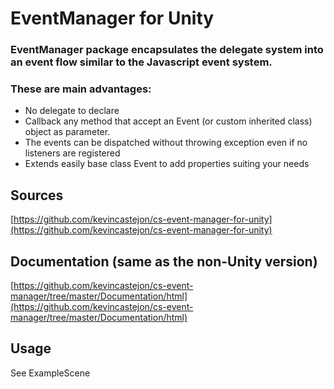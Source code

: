 # EventManager for Unity

### EventManager package encapsulates the delegate system into an event flow similar to the Javascript event system.
### These are main advantages:

- No delegate to declare
- Callback any method that accept an Event (or custom inherited class) object as parameter.
- The events can be dispatched without throwing exception even if no listeners are registered
- Extends easily base class Event to add properties suiting your needs

## Sources
[https://github.com/kevincastejon/cs-event-manager-for-unity](https://github.com/kevincastejon/cs-event-manager-for-unity)

## Documentation (same as the non-Unity version)
[https://github.com/kevincastejon/cs-event-manager/tree/master/Documentation/html](https://github.com/kevincastejon/cs-event-manager/tree/master/Documentation/html)

## Usage
See ExampleScene
